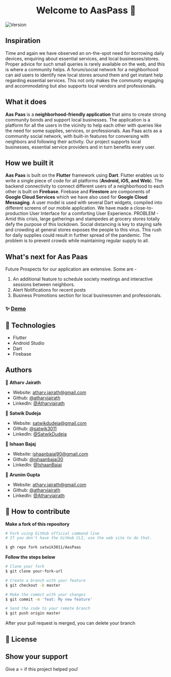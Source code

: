 <h1 align="center">Welcome to AasPass 👋</h1>
<p>
  <img alt="Version" src="https://img.shields.io/badge/version-0.2-blue.svg?cacheSeconds=2592000" />
</p>


## Inspiration
Time and again we have observed an on-the-spot need for borrowing daily devices, enquiring about essential services, and local businesses/stores. Proper advice for such small queries is rarely available on the web, and this is where a community helps. A forum/social network for a neighborhood can aid users to identify new local stores around them and get instant help regarding essential services. This not only makes the community engaging and accommodating but also supports local vendors and professionals.

## What it does
**Aas Paas** is a **neighborhood-friendly application** that aims to create strong community bonds and support local businesses. The application is a platform for all the users in the vicinity to help each other with queries like the need for some supplies, services, or professionals. Aas Paas acts as a community social network, with built-in features for conversing with neighbors and following their activity. Our project supports local businesses, essential service providers and in turn benefits every user.

## How we built it
**Aas Paas** is built on the **Flutter** framework using **Dart**. Flutter enables us to write a single piece of code for all platforms (**Android, iOS, and Web**). The backend connectivity to connect different users of a neighborhood to each other is built on **Firebase**. Firebase and **Firestore** are components of **Google Cloud Services** which we have also used for **Google Cloud Messaging**.
A user model is used with several Dart widgets, compiled into different screens of our mobile application. We have made a close-to-production User Interface for a comforting User Experience.
PROBLEM - Amid this crisis, large gatherings and stampedes at grocery stores totally defy the purpose of this lockdown. Social distancing is key to staying safe and crowding at general stores exposes the people to this virus. This rush for daily supplies could result in further spread of the pandemic. The problem is to prevent crowds while maintaining regular supply to all.

## What's next for Aas Paas
Future Prospects for our application are extensive. Some are - 
1. An additional feature to schedule society meetings and interactive sessions between neighbors.
2. Alert Notifications for recent posts
3. Business Promotions section for local businessmen and professionals.

### ✨ [Demo](https://youtu.be/l-oKXTvpjLM)
## 🚀 Technologies
- Flutter
- Android Studio
- Dart
- Firebase
## Authors

👤 **Atharv Jairath**

* Website: atharv.jairath@gmail.com
* Github: [@atharvjairath](https://github.com/atharvjairath)
* LinkedIn: [@Atharvjairath](https://www.linkedin.com/in/atharv-jairath-99aa78118/)

👤 **Satwik Dudeja**

* Website: satwikdudeja@gmail.com
* Github: [@satwik3011](https://github.com/satwik3011)
* LinkedIn: [@SatwikDudeja](https://www.linkedin.com/in/satwikdudeja/)

👤 **Ishaan Bajaj**

* Website: ishaanbajaj90@gmail.com
* Github: [@ishaanbajaj30](https://github.com/ishaanbajaj30)
* LinkedIn: [@IshaanBajaj](https://www.linkedin.com/in/ishaan-bajaj-159b191b6/)

👤 **Arunim Gupta**

* Website: atharv.jairath@gmail.com
* Github: [@atharvjairath](https://github.com/atharvjairath)
* LinkedIn: [@Atharvjairath](https://www.linkedin.com/in/atharv-jairath-99aa78118/)

## 🤔 How to contribute

**Make a fork of this repository**

```bash
# Fork using GitHub official command line
# If you don't have the GitHub CLI, use the web site to do that.

$ gh repo fork satwik3011/AasPaas
```

**Follow the steps below**

```bash
# Clone your fork
$ git clone your-fork-url

# Create a branch with your feature
$ git checkout -b master

# Make the commit with your changes
$ git commit -m 'feat: My new feature'

# Send the code to your remote branch
$ git push origin master
```

After your pull request is merged, you can delete your branch

## 📝 License

<!-- You can delete the license if you don't want it -->

## Show your support
Give a ⭐️ if this project helped you!
